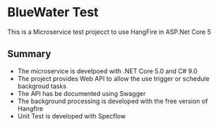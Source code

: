 # BlueWater Test
This is a Microservice test projecct to use HangFire in ASP.Net Core 5 
## Summary
- The microservice is develpoed with .NET Core 5.0 and C# 9.0
- The project provides Web API to allow the use trigger or schedule backgroud tasks
- The API has be documented using Swagger 
- The background processing is developed with the free version of Hangfire
- Unit Test is developed with Specflow


